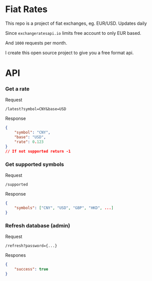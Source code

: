 # Fiat Rates
This repo is a project of fiat exchanges, eg. EUR/USD. Updates daily

Since `exchangeratesapi.io` limits free account to only EUR based.

And `1000` requests per month.

I create this open source project to give you a free format api.

# API

### Get a rate
Request
```
/latest?symbol=CNY&base=USD
```

Response
```json
{
    "symbol": "CNY",
    "base": "USD",
    "rate": 0.123
}
// If not supported return -1
```

### Get supported symbols
Request
```
/supported
```

Response
```json
{
    "symbols": ["CNY", "USD", "GBP", "HKD", ...]
}
```

### Refresh database (admin)
Request
```
/refresh?password={...}
```

Respones
```json
{
    "success": true
}
```